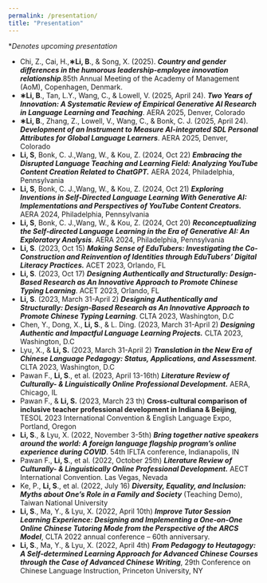```yaml
---
permalink: /presentation/
title: "Presentation"
---
```

**Denotes upcoming presentation*

- Chi, Z., Cai, H.,**∗Li, B**., & Song, X. (2025). ***Country and gender differences in the humorous leadership-employee innovation relationship***.85th Annual Meeting of the Academy of Management (AoM), Copenhagen, Denmark.
- **∗Li, B**., Tan, L.Y., Wang, C., & Lowell, V. (2025, April 24). ***Two Years of Innovation: A Systematic Review of Empirical Generative AI Research in Language Learning and Teaching***. AERA 2025, Denver, Colorado
- **∗Li, B**., Zhang, Z., Lowell, V., Wang, C., & Bonk, C. J. (2025, April 24). ***Development of an Instrument to Measure AI-integrated SDL Personal Attributes for Global Language Learners***. AERA 2025, Denver, Colorado
- **Li, S**, Bonk, C. J.,Wang, W., & Kou, Z. (2024, Oct 22) ***Embracing the Disrupted Language Teaching and Learning Field: Analyzing YouTube Content Creation Related to ChatGPT.*** AERA 2024, Philadelphia, Pennsylvania
- **Li, S**, Bonk, C. J.,Wang, W., & Kou, Z. (2024, Oct 21) ***Exploring Inventions in Self-Directed Language Learning With Generative AI: Implementations and Perspectives of YouTube Content Creators.*** AERA 2024, Philadelphia, Pennsylvania
- **Li, S**, Bonk, C. J.,Wang, W., & Kou, Z. (2024, Oct 20) ***Reconceptualizing the Self-directed Language Learning in the Era of Generative AI: An Exploratory Analysis***. AERA 2024, Philadelphia, Pennsylvania
- **Li, S**. (2023, Oct 15) ***Making Sense of EduTubers: Investigating the Co-Construction and Reinvention of Identities through EduTubers’ Digital Literacy Practices.*** ACET 2023, Orlando, FL
- **Li, S**. (2023, Oct 17) ***Designing Authentically and Structurally: Design-Based Research as An Innovative Approach to Promote Chinese Typing Learning***. ACET 2023, Orlando, FL
- **Li, S**. (2023, March 31-April 2) ***Designing Authentically and Structurally: Design-Based Research as An Innovative Approach to Promote Chinese Typing Learning***. CLTA 2023, Washington, D.C
- Chen, Y., Dong, X., **Li, S**., & L. Ding. (2023, March 31-April 2) ***Designing Authentic and Impactful Language Learning Projects.*** CLTA 2023, Washington, D.C
- Lyu, X., & **Li, S.** (2023, March 31-April 2) ***Translation in the New Era of Chinese Language Pedagogy: Status, Applications, and Assessment***. CLTA 2023, Washington, D.C
- Pawan F., **Li, S**., et al. (2023, April 13-16th) ***Literature Review of Culturally- & Linguistically Online Professional Development.*** AERA, Chicago, IL
- Pawan F., & **Li, S.** (2023, March 23 th) **Cross-cultural comparison of inclusive teacher professional development in Indiana & Beijing**, TESOL 2023 International Convention & English Language Expo, Portland, Oregon
- **Li, S**., & Lyu, X. (2022, November 3-5th) ***Bring together native speakers around the world: A foreign language flagship program’s online experience during COVID***. 54th IFLTA conference, Indianapolis, IN
- Pawan F., **Li, S**., et al. (2022, October 25th) ***Literature Review of Culturally- & Linguistically Online Professional Development.*** AECT International Convention. Las Vegas, Nevada
- Ke, P., **Li, S**., et al. (2022, July 16) ***Diversity, Equality, and Inclusion: Myths about One’s Role in a Family and Society*** (Teaching Demo), Taiwan National University
- **Li, S**., Ma, Y., & Lyu, X. (2022, April 10th) ***Improve Tutor Session Learning Experience: Designing and Implementing a One-on-One Online Chinese Tutoring Mode from the Perspective of the ARCS Model***, CLTA 2022 annual conference – 60th anniversary.
- **Li, S**., Ma, Y., & Lyu, X. (2022, April 4th) ***From Pedagogy to Heutagogy: A Self-determined Learning Approach for Advanced Chinese Courses through the Case of Advanced Chinese Writing***, 29th Conference on Chinese Language Instruction, Princeton University, NY
